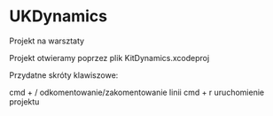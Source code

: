 UKDynamics
==========

Projekt na warsztaty

Projekt otwieramy poprzez plik KitDynamics.xcodeproj

Przydatne skróty klawiszowe:

cmd + /  odkomentowanie/zakomentowanie linii
cmd + r  uruchomienie projektu
